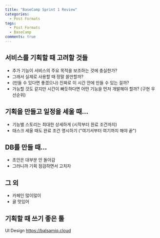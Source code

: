 ```yaml
---
title: "BaseCamp Sprint 1 Review"
categories:
  - Post Formats
tags:
  - Post Formats
  - BaseCamp
comments: true
---
```


## 서비스를 기획할 때 고려할 것들

* 추가 기능이 서비스의 주요 목적을 보조하는 것에 충실한가?
* 그래서 실제로 사용할 때 정말 쓸만할까?
* (만들 수 있다면 좋겠으나) 진짜로 이 시간 안에 만들 수 있는 걸까?
* 가능할 것도 같지만 시간이 빠듯하다면 어떤 기능을 먼저 개발해야 할까? (구현 우선순위)

## 기획을 만들고 일정을 세울 때...

* 기능별 스토리는 최대한 상세하게 (시작부터 완료 조건까지)
* 태스크 세울 때도 완료 조건 명시하기 ("여기서부터 여기까지 해야 끝")

## DB를 만들 때...

* 초안은 대부분 안 돌아감
* 그러니까 기획 점검하면서 고치자

## 그 외

* 카페인 많이많이
* 귤 맛있어

## 기획할 때 쓰기 좋은 툴
UI Design https://balsamiq.cloud
 
